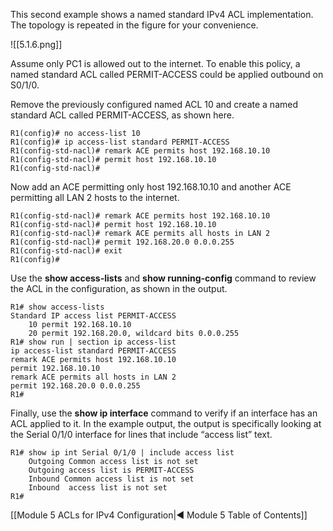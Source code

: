 This second example shows a named standard IPv4 ACL implementation. The topology is repeated in the figure for your convenience.

![[5.1.6.png]]

Assume only PC1 is allowed out to the internet. To enable this policy, a named standard ACL called PERMIT-ACCESS could be applied outbound on S0/1/0.

Remove the previously configured named ACL 10 and create a named standard ACL called PERMIT-ACCESS, as shown here.

```
R1(config)# no access-list 10
R1(config)# ip access-list standard PERMIT-ACCESS
R1(config-std-nacl)# remark ACE permits host 192.168.10.10
R1(config-std-nacl)# permit host 192.168.10.10
R1(config-std-nacl)#
```

Now add an ACE permitting only host 192.168.10.10 and another ACE permitting all LAN 2 hosts to the internet.

```
R1(config-std-nacl)# remark ACE permits host 192.168.10.10
R1(config-std-nacl)# permit host 192.168.10.10
R1(config-std-nacl)# remark ACE permits all hosts in LAN 2
R1(config-std-nacl)# permit 192.168.20.0 0.0.0.255
R1(config-std-nacl)# exit
R1(config)#
```

Use the **show access-lists** and **show running-config** command to review the ACL in the configuration, as shown in the output.

```
R1# show access-lists
Standard IP access list PERMIT-ACCESS    
	10 permit 192.168.10.10    
	20 permit 192.168.20.0, wildcard bits 0.0.0.255
R1# show run | section ip access-list
ip access-list standard PERMIT-ACCESS 
remark ACE permits host 192.168.10.10 
permit 192.168.10.10 
remark ACE permits all hosts in LAN 2 
permit 192.168.20.0 0.0.0.255
R1#
```

Finally, use the **show ip interface** command to verify if an interface has an ACL applied to it. In the example output, the output is specifically looking at the Serial 0/1/0 interface for lines that include “access list” text.

```
R1# show ip int Serial 0/1/0 | include access list  
	Outgoing Common access list is not set  
	Outgoing access list is PERMIT-ACCESS  
	Inbound Common access list is not set  
	Inbound  access list is not set
R1#
```

[[Module 5 ACLs for IPv4 Configuration|◀ Module 5 Table of Contents]]